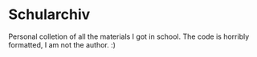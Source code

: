 # Schularchiv
Personal colletion of all the materials I got in school. The code is horribly formatted, I am not the author. :)
